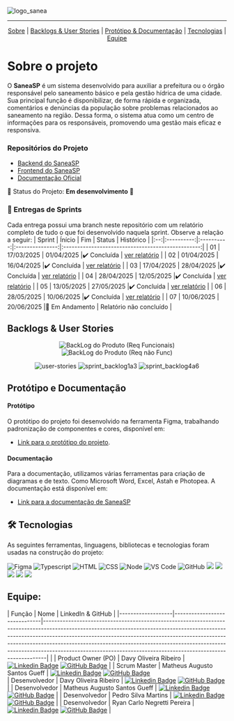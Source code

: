 
![logo_sanea](https://github.com/user-attachments/assets/83109b5f-f472-42b1-9076-beeab971e656)

---

<p align="center">
    <a href="#sobre">Sobre</a>  |  
    <a href="#backlogs">Backlogs & User Stories</a>  |  
    <a href="#prototipo">Protótipo & Documentação</a>  |  
    <a href="#tecnologias">Tecnologias</a>  |  
    <a href="#equipe">Equipe</a>
</p>

<span id="sobre">

# Sobre o projeto

O **SaneaSP** é um sistema desenvolvido para auxiliar a prefeitura ou o órgão responsável pelo saneamento básico e pela gestão hídrica de uma cidade. Sua principal função é disponibilizar, de forma rápida e organizada, comentários e denúncias da população sobre problemas relacionados ao saneamento na região. Dessa forma, o sistema atua como um centro de informações para os responsáveis, promovendo uma gestão mais eficaz e responsiva.

### Repositórios do Projeto
- [Backend do SaneaSP](https://github.com/RyanCNP/Backend-SaneaSP.git)  
- [Frontend do SaneaSP](https://github.com/MathGueff/FrontEnd-SaneaSP.git)  
- [Documentação Oficial](https://github.com/MathGueff/Documentacao-SaneaSP.git)
  
📌 Status do Projeto: **Em desenvolvimento** 🔁

### 🏁 Entregas de Sprints
Cada entrega possui uma branch neste repositório com um relatório completo de tudo o que foi desenvolvido naquela sprint. Observe a relação a seguir:
| Sprint | Ínício | Fim | Status | Histórico |
|:--:|:----------:|:----------:|:---------------:|:-------------------------------------------------:|
| 01 | 17/03/2025 | 01/04/2025 |✔️ Concluída    | [ver relatório](https://github.com/MathGueff/saneasp-documentation/tree/sprint-01/README.md) |
| 02 | 01/04/2025 | 16/04/2025 |✔️ Concluída    | [ver relatório](https://github.com/MathGueff/saneasp-documentation/tree/sprint-02/README.md) |
| 03 | 17/04/2025 | 28/04/2025 |✔️ Concluída    | [ver relatório](https://github.com/MathGueff/saneasp-documentation/tree/sprint-03/README.md) |
| 04 | 28/04/2025 | 12/05/2025 |✔️ Concluída    | [ver relatório](https://github.com/MathGueff/saneasp-documentation/tree/sprint-04/README.md) |
| 05 | 13/05/2025 | 27/05/2025 |✔️ Concluída    | [ver relatório](https://github.com/MathGueff/saneasp-documentation/tree/sprint-05/README.md) |
| 06 | 28/05/2025 | 10/06/2025 |✔️ Concluída    | [ver relatório](https://github.com/MathGueff/saneasp-documentation/tree/sprint-06/README.md) |
| 07 | 10/06/2025 | 20/06/2025 |🔄 Em Andamento   | Relatório não concluído |

<span id="backlogs">

## Backlogs & User Stories

<div align="center">

![BackLog do Produto (Req Funcionais)](https://github.com/user-attachments/assets/e8310752-8d60-40fd-910e-602eb39c5e87)
![BackLog do Produto (Req não Func)](https://github.com/user-attachments/assets/2625404e-5f2a-428a-a8f5-f893d3adc54a)

![user-stories](https://github.com/user-attachments/assets/3e2a3af6-4536-4225-91fa-ca063d1fa2f1)
![sprint_backlog1a3](https://github.com/user-attachments/assets/24d909e7-2c0c-4499-85ca-fae28289ba9f)
![sprint_backlog4a6](https://github.com/user-attachments/assets/0b95d6b4-8291-4951-af29-a3ebf5147c9d)

</div>

<span id="prototipo">

## Protótipo e Documentação

#### Protótipo
O protótipo do projeto foi desenvolvido na ferramenta Figma, trabalhando padronização de componentes e cores, disponível em: 
* [Link para o protótipo do projeto](https://www.figma.com/design/MG7Q5GWGymhm1LSMIoI72c/SaneaSP?t=Mq1iBO8YoWLnfkMp-0).

#### Documentação
Para a documentação, utilizamos várias ferramentas para criação de diagramas e de texto. Como Microsoft Word, Excel, Astah e Photopea. A documentação está disponível em: 
* [Link para a documentação de SaneaSP](https://github.com/MathGueff/saneasp-engenharia-software/tree/main)

<span id="tecnologias">

## 🛠️ Tecnologias

As seguintes ferramentas, linguagens, bibliotecas e tecnologias foram usadas na construção do projeto:

<img src="https://img.shields.io/badge/Figma-CED4DA?style=for-the-badge&logo=figma&logoColor=DC143C" alt="Figma" /> 
<img src="https://img.shields.io/badge/TypeScript-CED4DA?style=for-the-badge&logo=typescript&logoColor=007ACC" alt="Typescript" />
<img src="https://img.shields.io/badge/HTML5-CED4DA?style=for-the-badge&logo=html5&logoColor=E34F26" alt="HTML" /> 
<img src="https://img.shields.io/badge/CSS3-CED4DA?style=for-the-badge&logo=css3&logoColor=1572B6" alt="CSS" /> 	
<img src="https://img.shields.io/badge/Node.js-CED4DA?style=for-the-badge&logo=nodedotjs&logoColor=339933" alt="Node" />  
<img src="https://img.shields.io/badge/VS_Code-CED4DA?style=for-the-badge&logo=visual%20studio%20code&logoColor=0078D4" alt="VS Code" /> 
<img src="https://img.shields.io/badge/GitHub-CED4DA?style=for-the-badge&logo=github&logoColor=20232A" alt="GitHub" /> 
<img src="https://img.shields.io/badge/bootstrap-%238511FA.svg?style=for-the-badge&logo=bootstrap&logoColor=white"/>
<img src="https://img.shields.io/badge/express.js-%23404d59.svg?style=for-the-badge&logo=express&logoColor=%2361DAFB"/>
<img src="https://img.shields.io/badge/Angular-DD0031?style=for-the-badge&logo=angular&logoColor=white"/>
<img src="https://img.shields.io/badge/SQLite-000?style=for-the-badge&logo=sqlite&logoColor=07405E"/>
<img src="https://img.shields.io/badge/GIT-E44C30?style=for-the-badge&logo=git&logoColor=white"/>

<span id="equipe">

## Equipe:

| Função            | Nome                         | LinkedIn & GitHub                                                                                                                                                                                                                                                                                                                                                                                     |
|-------------------|------------------------------|-------------------------------------------------------------------------------------------------------------------------------------------------------------------------------------------------------------------------------------------------------------------------------------------------------------------------------------------------------------------------------------------------------|                                                                           |
| Product Owner (PO)      | Davy Oliveira Ribeiro        | [![Linkedin Badge](https://img.shields.io/badge/Linkedin-blue?style=flat-square&logo=Linkedin&logoColor=white)](https://www.linkedin.com/in/davy-ribeiro-600a43253?utm_source=share&utm_campaign=share_via&utm_content=profile&utm_medium=android_app) [![GitHub Badge](https://img.shields.io/badge/GitHub-111217?style=flat-square&logo=github&logoColor=white)](https://github.com/devDavyRibeiro) |
| Scrum Master | Matheus Augusto Santos Gueff | [![Linkedin Badge](https://img.shields.io/badge/Linkedin-blue?style=flat-square&logo=Linkedin&logoColor=white)](https://www.linkedin.com/in/matheus-gueff-b74949311) [![GitHub Badge](https://img.shields.io/badge/GitHub-111217?style=flat-square&logo=github&logoColor=white)](https://github.com/MathGueff)             
| Desenvolvedor     | Davy Oliveira Ribeiro        | [![Linkedin Badge](https://img.shields.io/badge/Linkedin-blue?style=flat-square&logo=Linkedin&logoColor=white)](https://www.linkedin.com/in/davy-ribeiro-600a43253?utm_source=share&utm_campaign=share_via&utm_content=profile&utm_medium=android_app) [![GitHub Badge](https://img.shields.io/badge/GitHub-111217?style=flat-square&logo=github&logoColor=white)](https://github.com/devDavyRibeiro) |
| Desenvolvedor     | Matheus Augusto Santos Gueff | [![Linkedin Badge](https://img.shields.io/badge/Linkedin-blue?style=flat-square&logo=Linkedin&logoColor=white)](https://www.linkedin.com/in/matheus-gueff-b74949311) [![GitHub Badge](https://img.shields.io/badge/GitHub-111217?style=flat-square&logo=github&logoColor=white)](https://github.com/MathGueff)                                                                                        |
| Desenvolvedor     | Pedro Silva Martins          | [![Linkedin Badge](https://img.shields.io/badge/Linkedin-blue?style=flat-square&logo=Linkedin&logoColor=white)](https://www.linkedin.com/in/pedro--silva-martins/) [![GitHub Badge](https://img.shields.io/badge/GitHub-111217?style=flat-square&logo=github&logoColor=white)](https://github.com/Pedro8k)                                                                                            |
| Desenvolvedor     | Ryan Carlo Negretti Pereira  | [![Linkedin Badge](https://img.shields.io/badge/Linkedin-blue?style=flat-square&logo=Linkedin&logoColor=white)](https://www.linkedin.com/in/ryan-carlo-negretti-pereira-8709b1292/) [![GitHub Badge](https://img.shields.io/badge/GitHub-111217?style=flat-square&logo=github&logoColor=white)](https://github.com/RyanCNP)                                                                           |
